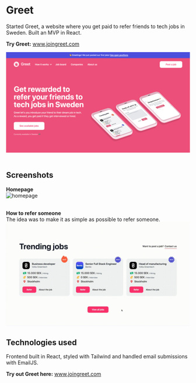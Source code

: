 # Greet
Started Greet, a website where you get paid to refer friends to tech jobs in Sweden. Built an MVP in React.

<strong>Try Greet:</strong> www.joingreet.com
<br />

<img src="/src/images/readme/home.png" alt="homepage"
	title="homepage" width="600" /> <br /><br/>
	
	
## Screenshots
<strong>Homepage<br /></strong>
<img src="/src/images/readme/homescreen.gif" alt="homepage"
	title="homepage" width="600" /> <br /><br/>

<strong>How to refer someone<br /></strong>
The idea was to make it as simple as possible to refer someone.
<img src="/src/images/readme/how_to_refer.gif" alt="Logo"
	title="refer preview" width="600" />
<br />

## Technologies used
Frontend built in React, styled with Tailwind and handled email submissions with EmailJS.
	
<strong>Try out Greet here:</strong> www.joingreet.com
